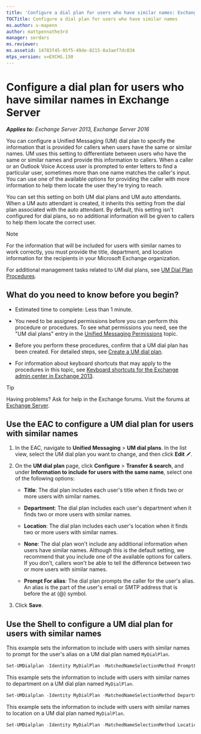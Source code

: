 ```yaml
---
title: 'Configure a dial plan for users who have similar names: Exchange 2013 Help'
TOCTitle: Configure a dial plan for users who have similar names
ms.author: v-mapenn
author: mattpennathe3rd
manager: serdars
ms.reviewer:
ms.assetid: 14783f45-95f5-49de-8215-0a3aef7dc034
mtps_version: v=EXCHG.150
---
```


# Configure a dial plan for users who have similar names in Exchange Server

_**Applies to:** Exchange Server 2013, Exchange Server 2016_

You can configure a Unified Messaging (UM) dial plan to specify the information that is provided for callers when users have the same or similar names. UM uses this setting to differentiate between users who have the same or similar names and provide this information to callers. When a caller or an Outlook Voice Access user is prompted to enter letters to find a particular user, sometimes more than one name matches the caller's input. You can use one of the available options for providing the caller with more information to help them locate the user they're trying to reach.

You can set this setting on both UM dial plans and UM auto attendants. When a UM auto attendant is created, it inherits this setting from the dial plan associated with the auto attendant. By default, this setting isn't configured for dial plans, so no additional information will be given to callers to help them locate the correct user.

> [!NOTE]
> For the information that will be included for users with similar names to work correctly, you must provide the title, department, and location information for the recipients in your Microsoft Exchange organization.

For additional management tasks related to UM dial plans, see [UM Dial Plan Procedures](https://technet.microsoft.com/library/1bda77c8-c4e2-4ae0-a001-76ae029bf843.aspx).

## What do you need to know before you begin?

- Estimated time to complete: Less than 1 minute.

- You need to be assigned permissions before you can perform this procedure or procedures. To see what permissions you need, see the "UM dial plans" entry in the [Unified Messaging Permissions](https://technet.microsoft.com/library/d326c3bc-8f33-434a-bf02-a83cc26a5498.aspx) topic.

- Before you perform these procedures, confirm that a UM dial plan has been created. For detailed steps, see [Create a UM dial plan](create-um-dial-plan-exchange-2013-help.md).

- For information about keyboard shortcuts that may apply to the procedures in this topic, see [Keyboard shortcuts for the Exchange admin center in Exchange 2013](keyboard-shortcuts-in-the-exchange-admin-center-2013-help.md).

> [!TIP]
> Having problems? Ask for help in the Exchange forums. Visit the forums at [Exchange Server](https://go.microsoft.com/fwlink/p/?linkId=60612).

## Use the EAC to configure a UM dial plan for users with similar names

1. In the EAC, navigate to **Unified Messaging** \> **UM dial plans**. In the list view, select the UM dial plan you want to change, and then click **Edit** ![Edit icon](images/ITPro_EAC_EditIcon.gif).

2. On the **UM dial plan** page, click **Configure** \> **Transfer & search**, and under **Information to include for users with the same name**, select one of the following options:

   - **Title**: The dial plan includes each user's title when it finds two or more users with similar names.

   - **Department**: The dial plan includes each user's department when it finds two or more users with similar names.

   - **Location**: The dial plan includes each user's location when it finds two or more users with similar names.

   - **None**: The dial plan won't include any additional information when users have similar names. Although this is the default setting, we recommend that you include one of the available options for callers. If you don't, callers won't be able to tell the difference between two or more users with similar names.

   - **Prompt For alias**: The dial plan prompts the caller for the user's alias. An alias is the part of the user's email or SMTP address that is before the at (@) symbol.

3. Click **Save**.

## Use the Shell to configure a UM dial plan for users with similar names

This example sets the information to include with users with similar names to prompt for the user's alias on a UM dial plan named `MyDialPlan`.

```powershell
Set-UMDialplan -Identity MyDialPlan -MatchedNameSelectionMethod PromptForAlias
```

This example sets the information to include with users with similar names to department on a UM dial plan named `MyDialPlan`.

```powershell
Set-UMDialplan -Identity MyDialPlan -MatchedNameSelectionMethod Department
```

This example sets the information to include with users with similar names to location on a UM dial plan named `MyDialPlan`.

```powershell
Set-UMDialplan -Identity MyDialPlan -MatchedNameSelectionMethod Location
```
